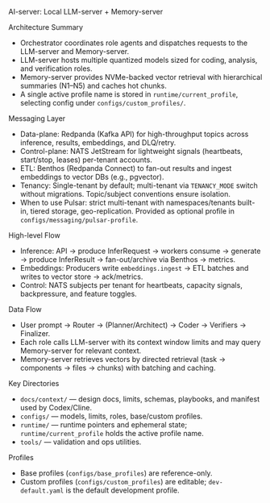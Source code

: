 AI-server: Local LLM-server + Memory-server

Architecture Summary
- Orchestrator coordinates role agents and dispatches requests to the LLM-server and Memory-server.
- LLM-server hosts multiple quantized models sized for coding, analysis, and verification roles.
- Memory-server provides NVMe-backed vector retrieval with hierarchical summaries (N1–N5) and caches hot chunks.
- A single active profile name is stored in `runtime/current_profile`, selecting config under `configs/custom_profiles/`.

Messaging Layer
- Data-plane: Redpanda (Kafka API) for high-throughput topics across inference, results, embeddings, and DLQ/retry.
- Control-plane: NATS JetStream for lightweight signals (heartbeats, start/stop, leases) per-tenant accounts.
- ETL: Benthos (Redpanda Connect) to fan-out results and ingest embeddings to vector DBs (e.g., pgvector).
- Tenancy: Single-tenant by default; multi-tenant via `TENANCY_MODE` switch without migrations. Topic/subject conventions ensure isolation.
- When to use Pulsar: strict multi-tenant with namespaces/tenants built-in, tiered storage, geo-replication. Provided as optional profile in `configs/messaging/pulsar-profile`.

High-level Flow
- Inference: API → produce InferRequest → workers consume → generate → produce InferResult → fan-out/archive via Benthos → metrics.
- Embeddings: Producers write `embeddings.ingest` → ETL batches and writes to vector store → ack/metrics.
- Control: NATS subjects per tenant for heartbeats, capacity signals, backpressure, and feature toggles.

Data Flow
- User prompt → Router → (Planner/Architect) → Coder → Verifiers → Finalizer.
- Each role calls LLM-server with its context window limits and may query Memory-server for relevant context.
- Memory-server retrieves vectors by directed retrieval (task → components → files → chunks) with batching and caching.

Key Directories
- `docs/context/` — design docs, limits, schemas, playbooks, and manifest used by Codex/Cline.
- `configs/` — models, limits, roles, base/custom profiles.
- `runtime/` — runtime pointers and ephemeral state; `runtime/current_profile` holds the active profile name.
- `tools/` — validation and ops utilities.

Profiles
- Base profiles (`configs/base_profiles`) are reference-only.
- Custom profiles (`configs/custom_profiles`) are editable; `dev-default.yaml` is the default development profile.
